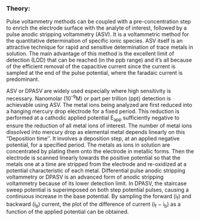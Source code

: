### Theory: 
<p>Pulse voltammetry methods can be coupled with a pre-concentration step ‌to enrich the electrode surface with the analyte of interest, followed by a pulse anodic stripping voltammetry (ASV). 
It is a voltammetric method for the quantitative determination of specific ionic species. ASV itself is an attractive technique for rapid and sensitive determination of trace metals in solution. The
main advantage of this method is the excellent limit of detection (LOD) that can be reached (in the ppb range) and it’s all because of the efficient removal of the capacitive current since the
current is sampled at the end of the pulse potential, where the faradaic current is predominant.</p>
<p>ASV or DPASV are widely used especially where high sensitivity is necessary. Nanomolar (10<sup>-9</sup>M) or part per trillion (ppt) detection is achievable using ASV. The metal ions being analyzed
are first reduced into a hanging mercury drop electrode for a fixed period. This reduction is performed at a cathodic applied potential E<sub>app</sub> sufficiently negative to ensure the reduction of all
metal ions of interest. The number of metal ions dissolved into mercury drop as elemental metal depends linearly on this “Deposition time’’. It involves a deposition step, at an applied negative
potential, for a specified period. The metals as ions in solution are concentrated by plating them onto the electrode in metallic forms. Then the electrode is scanned linearly towards the positive
potential so that the metals one at a time are stripped from the electrode and re-oxidized at a potential characteristic of each metal. Differential pulse anodic stripping voltammetry or DPASV
is an advanced form of anodic stripping voltammetry because of its lower detection limit. In DPASV, the staircase sweep potential is superimposed on both step potential pulses, causing a continuous
  increase in the base potential. By sampling the forward (i<sub>f</sub>) and backward (i<sub>b</sub>) current, the plot of the difference of current (i<sub>f</sub> − i<sub>b</sub>) as a function of the applied potential can be obtained.</p>
